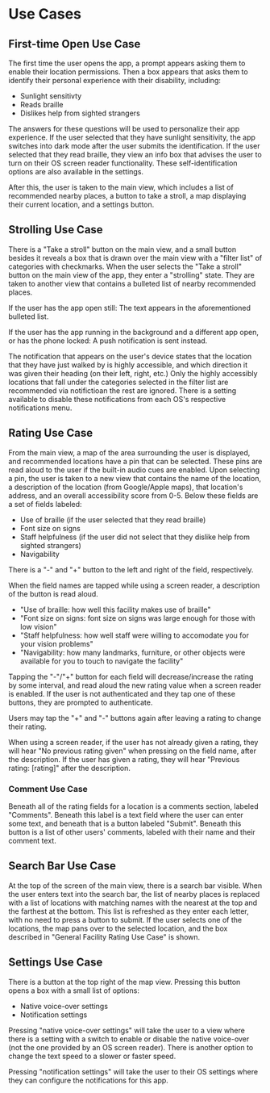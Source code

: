 # Use Cases

## First-time Open Use Case

The first time the user opens the app, a prompt appears asking them to enable their location permissions. Then a box appears that asks them to identify their personal experience with their disability, including:

- Sunlight sensitivty
- Reads braille
- Dislikes help from sighted strangers

The answers for these questions will be used to personalize their app experience. If the user selected that they have sunlight sensitivity, the app switches into dark mode after the user submits the identification. If the user selected that they read braille, they view an info box that advises the user to turn on their OS screen reader functionality. These self-identification options are also available in the settings.

After this, the user is taken to the main view, which includes a list of recommended nearby places, a button to take a stroll, a map displaying their current location, and a settings button.

## Strolling Use Case

There is a "Take a stroll" button on the main view, and a small button besides it reveals a box that is drawn over the main view with a "filter list" of categories with checkmarks. When the user selects the "Take a stroll" button on the main view of the app, they enter a "strolling" state. They are taken to another view that contains a bulleted list of nearby recommended places.

If the user has the app open still:
The text appears in the aforementioned bulleted list.

If the user has the app running in the background and a different app open, or has the phone locked:
A push notification is sent instead.

The notification that appears on the user's device states that the location that they have just walked by is highly accessible, and which direction it was given their heading (on their left, right, etc.) Only the highly accessibly locations that fall under the categories selected in the filter list are recommended via notifictioan the rest are ignored. There is a setting available to disable these notifications from each OS's respective notifications menu.

## Rating Use Case

From the main view, a map of the area surrounding the user is displayed, and recommended locations have a pin that can be selected. These pins are read aloud to the user if the built-in audio cues are enabled. Upon selecting a pin, the user is taken to a new view that contains the name of the location, a description of the location (from Google/Apple maps), that location's address, and an overall accessibility score from 0-5. Below these fields are a set of fields labeled:

-   Use of braille (if the user selected that they read braille)
-   Font size on signs
-   Staff helpfulness  (if the user did not select that they dislike help from sighted strangers)
-   Navigability

There is a "-" and "+" button to the left and right of the field, respectively.

When the field names are tapped while using a screen reader, a description of the button is read aloud.

-   "Use of braille: how well this facility makes use of braille"
-   "Font size on signs: font size on signs was large enough for those with low vision"
-   "Staff helpfulness: how well staff were willing to accomodate you for your vision problems"
-   "Navigability: how many landmarks, furniture, or other objects were available for you to touch to navigate the facility"

Tapping the "-"/"+" button for each field will decrease/increase the rating by some interval, and read aloud the new rating value when a screen reader is enabled. If the user is not authenticated and they tap one of these buttons, they are prompted to authenticate.

Users may tap the "+" and "-" buttons again after leaving a rating to change their rating.

When using a screen reader, if the user has not already given a rating, they will hear "No previous rating given" when pressing on the field name, after the description. If the user has given a rating, they will hear "Previous rating: [rating]" after the description.

### Comment Use Case

Beneath all of the rating fields for a location is a comments section, labeled "Comments". Beneath this label is a text field where the user can enter some text, and beneath that is a button labeled "Submit". Beneath this button is a list of other users' comments, labeled with their name and their comment text.

## Search Bar Use Case

At the top of the screen of the main view, there is a search bar visible. When the user enters text into the search bar, the list of nearby places is replaced with a list of locations with matching names with the nearest at the top and the farthest at the bottom. This list is refreshed as they enter each letter, with no need to press a button to submit. If the user selects one of the locations, the map pans over to the selected location, and the box described in "General Facility Rating Use Case" is shown.
## Settings Use Case

There is a button at the top right of the map view. Pressing this button opens a box with a small list of options:

-   Native voice-over settings
-   Notification settings

Pressing "native voice-over settings" will take the user to a view where there is a setting with a switch to enable or disable the native voice-over (not the one provided by an OS screen reader). There is another option to change the text speed to a slower or faster speed.

Pressing "notification settings" will take the user to their OS settings where they can configure the notifications for this app.
